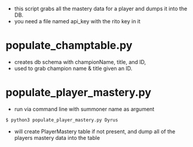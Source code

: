 * this script grabs all the mastery data for a player and dumps it into the DB. 
* you need a file named api_key with the rito key in it

# populate_champtable.py
* creates db schema with championName, title, and ID,
* used to grab champion name & title given an ID. 

# populate_player_mastery.py
* run via command line with summoner name as argument 
```BASH 
$ python3 populate_player_mastery.py Dyrus
```
* will create PlayerMastery table if not present, and dump all of the players mastery data into the table
